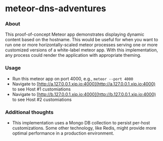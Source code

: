 # meteor-dns-adventures

### About 
This proof-of-concept Meteor app demonstrates displaying dynamic content based on the hostname. This would be useful for when you want to run one or more horizontally-scaled meteor processes serving one or more customized versions of a white-label meteor app. With this implementation, any process could render the application with appropriate theming.

### Usage
 - Run this meteor app on port 4000, e.g., `meteor --port 4000`
 - Navigate to [http://a.127.0.0.1.xip.io:4000](http://a.127.0.0.1.xip.io:4000) to see Host #1 customiations
 - Navigate to [http://b.127.0.0.1.xip.io:4000](http://b.127.0.0.1.xip.io:4000) to see Host #2 customiations
 
### Additional thoughts
 - This implementation uses a Mongo DB collection to persist per-host customizations. Some other technology, like Redis, might provide more optimal performance in a production environment.
